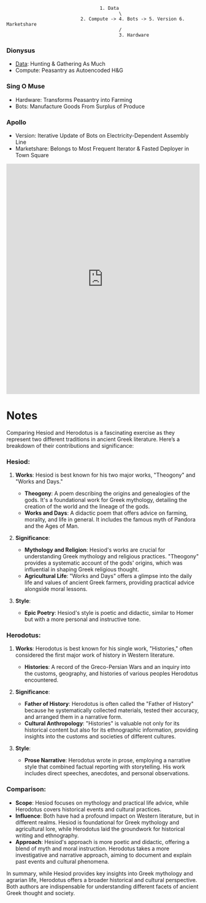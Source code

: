                                       1. Data
                                             \
                               2. Compute -> 4. Bots -> 5. Version 6. Marketshare
                                             /
                                             3. Hardware


### Dionysus
- [Data](https://github.com/abikesa/history/blob/main/README.md): Hunting & Gathering As Much
- Compute: Peasantry as Autoencoded H&G
  
### Sing O Muse
- Hardware: Transforms Peasantry into Farming
- Bots: Manufacture Goods From Surplus of Produce
  
### Apollo
- Version: Iterative Update of Bots on Electricity-Dependent Assembly Line
- Marketshare: Belongs to Most Frequent Iterator & Fasted Deployer in Town Square

<iframe src="https://abikesa.github.io/tradition/" width="100%" height="600px" style="border:none"></iframe>

# Notes

Comparing Hesiod and Herodotus is a fascinating exercise as they represent two different traditions in ancient Greek literature. Here’s a breakdown of their contributions and significance:

### Hesiod:
1. **Works**: Hesiod is best known for his two major works, "Theogony" and "Works and Days."
   - **Theogony**: A poem describing the origins and genealogies of the gods. It's a foundational work for Greek mythology, detailing the creation of the world and the lineage of the gods.
   - **Works and Days**: A didactic poem that offers advice on farming, morality, and life in general. It includes the famous myth of Pandora and the Ages of Man.

2. **Significance**:
   - **Mythology and Religion**: Hesiod's works are crucial for understanding Greek mythology and religious practices. "Theogony" provides a systematic account of the gods' origins, which was influential in shaping Greek religious thought.
   - **Agricultural Life**: "Works and Days" offers a glimpse into the daily life and values of ancient Greek farmers, providing practical advice alongside moral lessons.

3. **Style**:
   - **Epic Poetry**: Hesiod's style is poetic and didactic, similar to Homer but with a more personal and instructive tone.

### Herodotus:
1. **Works**: Herodotus is best known for his single work, "Histories," often considered the first major work of history in Western literature.
   - **Histories**: A record of the Greco-Persian Wars and an inquiry into the customs, geography, and histories of various peoples Herodotus encountered.

2. **Significance**:
   - **Father of History**: Herodotus is often called the "Father of History" because he systematically collected materials, tested their accuracy, and arranged them in a narrative form.
   - **Cultural Anthropology**: "Histories" is valuable not only for its historical content but also for its ethnographic information, providing insights into the customs and societies of different cultures.

3. **Style**:
   - **Prose Narrative**: Herodotus wrote in prose, employing a narrative style that combined factual reporting with storytelling. His work includes direct speeches, anecdotes, and personal observations.

### Comparison:
- **Scope**: Hesiod focuses on mythology and practical life advice, while Herodotus covers historical events and cultural practices.
- **Influence**: Both have had a profound impact on Western literature, but in different realms. Hesiod is foundational for Greek mythology and agricultural lore, while Herodotus laid the groundwork for historical writing and ethnography.
- **Approach**: Hesiod's approach is more poetic and didactic, offering a blend of myth and moral instruction. Herodotus takes a more investigative and narrative approach, aiming to document and explain past events and cultural phenomena.

In summary, while Hesiod provides key insights into Greek mythology and agrarian life, Herodotus offers a broader historical and cultural perspective. Both authors are indispensable for understanding different facets of ancient Greek thought and society.
